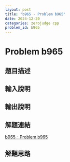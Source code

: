 ```yaml
---
layout: post
title: "b965 - Problem b965"
date: 2024-12-20
categories: zerojudge cpp
problem_id: b965
---
```


# Problem b965

## 題目描述



## 輸入說明



## 輸出說明



## 解題連結

[b965 - Problem b965](https://zerojudge.tw/ShowProblem?problemid=b965)

## 解題思路

